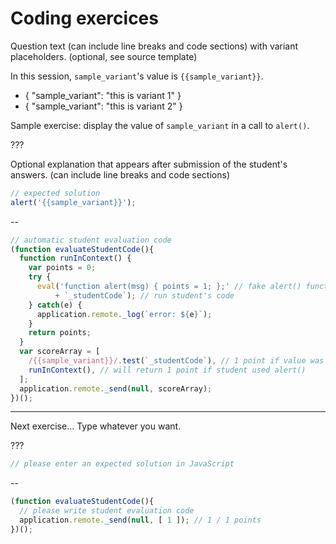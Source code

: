 # Coding exercices

Question text (can include line breaks and code sections)
with variant placeholders. (optional, see source template)

In this session, `sample_variant`'s value is `{{sample_variant}}`.

- { "sample_variant": "this is variant 1" }
- { "sample_variant": "this is variant 2" }

Sample exercise: display the value of `sample_variant` in a call to `alert()`.

???

Optional explanation that appears after submission of the student's answers.
(can include line breaks and code sections)

```js
// expected solution
alert('{{sample_variant}}');
```

--

```js
// automatic student evaluation code
(function evaluateStudentCode(){
  function runInContext() {
    var points = 0;
    try {
      eval('function alert(msg) { points = 1; };' // fake alert() function that gives 1 point when called
          + `_studentCode`); // run student's code
    } catch(e) {
      application.remote._log(`error: ${e}`);
    }
    return points;
  }
  var scoreArray = [
    /{{sample_variant}}/.test(`_studentCode`), // 1 point if value was included
    runInContext(), // will return 1 point if student used alert()
  ];
  application.remote._send(null, scoreArray);
})();
```

---

Next exercise... Type whatever you want.

???

```js
// please enter an expected solution in JavaScript
```

--

```js
(function evaluateStudentCode(){
  // please write student evaluation code
  application.remote._send(null, [ 1 ]); // 1 / 1 points
})();
```
